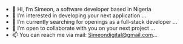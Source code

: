 - 👋 Hi, I’m Simeon, a software developer based in Nigeria
- 👀 I’m interested in developing your next application ...
- 🌱 I’m currently searching for openings as a full-stack developer ...
- 💞️ I’m open to collaborate with you on your next project ...
- 📫 You can reach me via mail: Simeondigital@gmail.com...

<!---
Simeon1809/Simeon1809 is a ✨ special ✨ repository because its `README.md` (this file) appears on your GitHub profile.
You can click the Preview link to take a look at your changes.
--->
